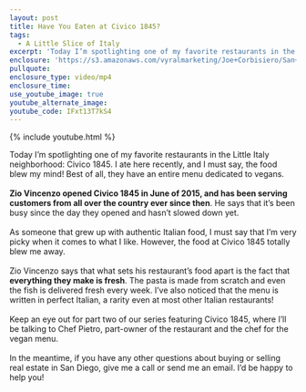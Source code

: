 ```yaml
---
layout: post
title: Have You Eaten at Civico 1845?
tags:
  - A Little Slice of Italy
excerpt: 'Today I’m spotlighting one of my favorite restaurants in the Little Italy neighborhood: Civico 1845. I ate here recently, and I must say, the food blew my mind! Best of all, they have an entire menu dedicated to vegans.'
enclosure: 'https://s3.amazonaws.com/vyralmarketing/Joe+Corbisiero/San+Diego+Real+Estate+Have+You+Eaten+at+Civico+1845.mp4'
pullquote:
enclosure_type: video/mp4
enclosure_time:
use_youtube_image: true
youtube_alternate_image:
youtube_code: IFxt13T7kS4
---
```



{% include youtube.html %}

Today I’m spotlighting one of my favorite restaurants in the Little Italy neighborhood: Civico 1845. I ate here recently, and I must say, the food blew my mind! Best of all, they have an entire menu dedicated to vegans.
<br>
<br>**Zio Vincenzo opened Civico 1845 in June of 2015, and has been serving customers from all over the country ever since then**. He says that it’s been busy since the day they opened and hasn’t slowed down yet.
<br>
<br>As someone that grew up with authentic Italian food, I must say that I’m very picky when it comes to what I like. However, the food at Civico 1845 totally blew me away.
<br>
<br>Zio Vincenzo says that what sets his restaurant’s food apart is the fact that **everything they make is fresh**. The pasta is made from scratch and even the fish is delivered fresh every week. I’ve also noticed that the menu is written in perfect Italian, a rarity even at most other Italian restaurants!
<br>
<br>Keep an eye out for part two of our series featuring Civico 1845, where I’ll be talking to Chef Pietro, part-owner of the restaurant and the chef for the vegan menu.
<br>
<br>In the meantime, if you have any other questions about buying or selling real estate in San Diego, give me a call or send me an email. I’d be happy to help you!